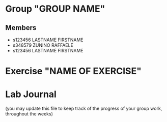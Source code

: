 # Group "GROUP NAME"

## Members
- s123456 LASTNAME FIRSTNAME
- s348579 ZUNINO RAFFAELE
- s123456 LASTNAME FIRSTNAME

# Exercise "NAME OF EXERCISE"

# Lab Journal

(you may update this file to keep track of the progress of your group work, throughout the weeks)

